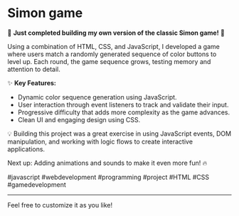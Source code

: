# Simon game

🚀 **Just completed building my own version of the classic Simon game!** 🎉

Using a combination of HTML, CSS, and JavaScript, I developed a game where users match a randomly generated sequence of color buttons to level up. Each round, the game sequence grows, testing memory and attention to detail.

✨ **Key Features:**
- Dynamic color sequence generation using JavaScript.
- User interaction through event listeners to track and validate their input.
- Progressive difficulty that adds more complexity as the game advances.
- Clean UI and engaging design using CSS.

💡 Building this project was a great exercise in using JavaScript events, DOM manipulation, and working with logic flows to create interactive applications.

Next up: Adding animations and sounds to make it even more fun! 🔥

#javascript #webdevelopment #programming #project #HTML #CSS #gamedevelopment

---

Feel free to customize it as you like!